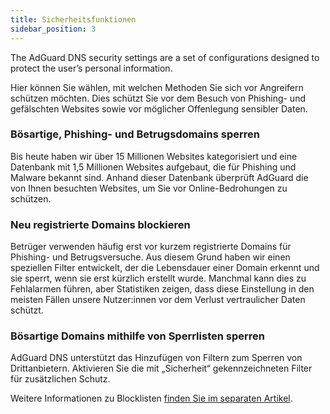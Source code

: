 ```yaml
---
title: Sicherheitsfunktionen
sidebar_position: 3
---
```


The AdGuard DNS security settings are a set of configurations designed to protect the user’s personal information.

Hier können Sie wählen, mit welchen Methoden Sie sich vor Angreifern schützen möchten. Dies schützt Sie vor dem Besuch von Phishing- und gefälschten Websites sowie vor möglicher Offenlegung sensibler Daten.

### Bösartige, Phishing- und Betrugsdomains sperren

Bis heute haben wir über 15 Millionen Websites kategorisiert und eine Datenbank mit 1,5 Millionen Websites aufgebaut, die für Phishing und Malware bekannt sind. Anhand dieser Datenbank überprüft AdGuard die von Ihnen besuchten Websites, um Sie vor Online-Bedrohungen zu schützen.

### Neu registrierte Domains blockieren

Betrüger verwenden häufig erst vor kurzem registrierte Domains für Phishing- und Betrugsversuche. Aus diesem Grund haben wir einen speziellen Filter entwickelt, der die Lebensdauer einer Domain erkennt und sie sperrt, wenn sie erst kürzlich erstellt wurde.
Manchmal kann dies zu Fehlalarmen führen, aber Statistiken zeigen, dass diese Einstellung in den meisten Fällen unsere Nutzer:innen vor dem Verlust vertraulicher Daten schützt.

### Bösartige Domains mithilfe von Sperrlisten sperren

AdGuard DNS unterstützt das Hinzufügen von Filtern zum Sperren von Drittanbietern.
Aktivieren Sie die mit „Sicherheit“ gekennzeichneten Filter für zusätzlichen Schutz.

Weitere Informationen zu Blocklisten [finden Sie im separaten Artikel](/private-dns/setting-up-filtering/blocklists.md).
